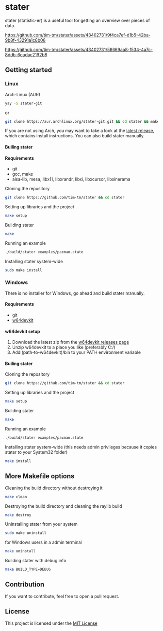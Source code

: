 # stater
stater (statistic-er) is a useful tool for getting an overview over pieces of data.



https://github.com/tim-tm/stater/assets/43402731/9f4ca7ef-d1b5-42ba-9b8f-43291a1c8b08



https://github.com/tim-tm/stater/assets/43402731/58669aa8-f534-4a7c-8ddb-6eadac2192b8


## Getting started

### Linux

Arch-Linux (AUR)
```sh
yay -S stater-git
```
or
```sh
git clone https://aur.archlinux.org/stater-git.git && cd stater && makepkg -si
```

If you are not using Arch, you may want to take a look at the [latest release](https://github.com/tim-tm/stater/releases/latest), which contains install instructions.
You can also build stater manually.

#### Builing stater

#### Requirements

- git
- gcc, make
- alsa-lib, mesa, libx11, libxrandr, libxi, libxcursor, libxinerama

Cloning the repository
```sh
git clone https://github.com/tim-tm/stater && cd stater
```

Setting up libraries and the project
```sh
make setup
```

Building stater
```sh
make
```

Running an example
```sh
./build/stater examples/pacman.state
```

Installing stater system-wide
```sh
sudo make install
```

### Windows

There is no installer for Windows, go ahead and build stater manually.

#### Requirements

- git
- [w64devkit](https://github.com/skeeto/w64devkit/releases/latest)

#### w64devkit setup

1. Download the latest zip from the [w64devkit releases page](https://github.com/skeeto/w64devkit/releases/latest)
2. Unzip w64devkit to a place you like (preferably C:/)
3. Add (path-to-w64devkit)/bin to your PATH environment variable

#### Builing stater

Cloning the repository
```sh
git clone https://github.com/tim-tm/stater && cd stater
```

Setting up libraries and the project
```sh
make setup
```

Building stater
```sh
make
```

Running an example
```sh
./build/stater examples/pacman.state
```

Installing stater system-wide (this needs admin privileges because it copies stater to your System32 folder)
```sh
make install
```

## More Makefile options

Cleaning the build directory without destroying it
```sh
make clean
```

Destroying the build directory and cleaning the raylib build
```sh
make destroy
```

Uninstalling stater from your system
```sh
sudo make uninstall
```
for Windows users in a admin terminal
```sh
make uninstall
```

Building stater with debug info
```sh
make BUILD_TYPE=DEBUG
```

## Contribution

If you want to contribute, feel free to open a pull request.

## License

This project is licensed under the [MIT License](https://github.com/tim-tm/stater/blob/main/LICENSE)
